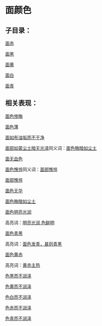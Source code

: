# 面颜色

## 子目录：
[面赤](https://www.gmzyjc.com/read/biaoxian/cat_面赤.md)
[面黑](https://www.gmzyjc.com/read/biaoxian/cat_面黑.md)
[面黄](https://www.gmzyjc.com/read/biaoxian/cat_面黄.md)
[面白](https://www.gmzyjc.com/read/biaoxian/cat_面白.md)
[面青](https://www.gmzyjc.com/read/biaoxian/cat_面青.md)
## 相关表现：

[面色惨晦](https://zuoye.gmzyh.com/search?key=面色惨晦)
[面色薄](https://zuoye.gmzyh.com/search?key=面色薄)
[面如布油垢而不干净](https://zuoye.gmzyh.com/search?key=面如布油垢而不干净)
[面部如蒙尘土暗无光泽](https://zuoye.gmzyh.com/search?key=面部如蒙尘土暗无光泽)同义词：[面色晦暗如尘土](https://zuoye.gmzyh.com/search?key=面色晦暗如尘土)
[面无血色](https://zuoye.gmzyh.com/search?key=面无血色)
[面色憔悴](https://zuoye.gmzyh.com/search?key=面色憔悴)同义词：[面部憔悴](https://zuoye.gmzyh.com/search?key=面部憔悴)
[面部憔悴](https://zuoye.gmzyh.com/search?key=面部憔悴)
[面色无华](https://zuoye.gmzyh.com/search?key=面色无华)
[面色晦暗如尘土](https://zuoye.gmzyh.com/search?key=面色晦暗如尘土)
[面色明亮光润](https://zuoye.gmzyh.com/search?key=面色明亮光润)
高亮词：[明亮光润,色鲜明](https://zuoye.gmzyh.com/search?key=明亮光润,色鲜明)  
[面色青黑](https://zuoye.gmzyh.com/search?key=面色青黑)
高亮词：[面色发青，甚则青黑](https://zuoye.gmzyh.com/search?key=面色发青，甚则青黑)  
[面色黄赤](https://zuoye.gmzyh.com/search?key=面色黄赤)
高亮词：[黄赤主热](https://zuoye.gmzyh.com/search?key=黄赤主热)  
[色黑而不润泽](https://zuoye.gmzyh.com/search?key=色黑而不润泽)
[色黄而不润泽](https://zuoye.gmzyh.com/search?key=色黄而不润泽)
[色白而不润泽](https://zuoye.gmzyh.com/search?key=色白而不润泽)
[色赤而不润泽](https://zuoye.gmzyh.com/search?key=色赤而不润泽)
[色青而不润泽](https://zuoye.gmzyh.com/search?key=色青而不润泽)